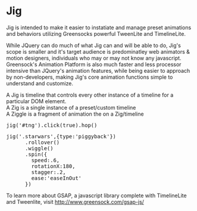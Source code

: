 Jig
===

Jig is intended to make it easier to instatiate and manage preset animations and behaviors utilizing Greensocks powerful TweenLite and TimelineLite.

While JQuery can do much of what Jig can and will be able to do, Jig's scope is smaller and it's target audience is predominatley web animators & motion designers, individuals who may or may not know any javascript. Greensock's Animation Platform is also much faster and less processor intensive than JQuery's animation features, while being easier to approach by non-developers, making Jig's core animation functions simple to understand and customize.

A Jig is timeline that controls every other instance of a timeline for a particular DOM element.
<br/>
A Zig is a single instance of a preset/custom timeline
<br/>
A Ziggle is a fragment of animation the on a Zig/timeline

<pre>
jig('#tng').click(true).hop()
</pre>
<pre>
jig('.starwars',{type:'piggyback'})
      .rollover()
      .wiggle()
      .spin({
        speed:.6,
        rotationX:180,
        stagger:.2,
        ease:'easeInOut'
      })
</pre>

To learn more about GSAP, a javascript library complete with TimelineLite and Tweenlite, visit http://www.greensock.com/gsap-js/
